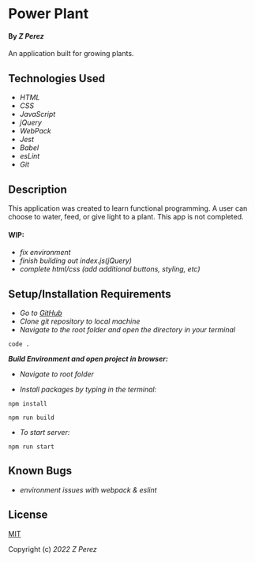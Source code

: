 # Power Plant

#### By _**Z Perez**_
  
  An application built for growing plants.

## Technologies Used
*  _HTML_
*  _CSS_
*  _JavaScript_
* _jQuery_
*  _WebPack_
*  _Jest_
*  _Babel_
*  _esLint_
*  _Git_

## Description
  This application was created to learn functional programming. A user can choose to water, feed, or give light to a plant. This app is not completed.

#### WIP:
* _fix environment_ 
* _finish building out index.js(jQuery)_
* _complete html/css (add additional buttons, styling, etc)_   

## Setup/Installation Requirements
*  _Go to [GitHub](https://github.com/zperez0/powerPlant.git)_
*  _Clone git repository to local machine_
* _Navigate to the root folder and open the directory in your terminal_
```
code .
```

 **_Build Environment and open project in browser:_**

*  _Navigate to root folder_

*  _Install packages by typing in the terminal:_
```
npm install
```
```
npm run build
```
*  _To start server:_
```
npm run start
```

## Known Bugs
*  _environment issues with webpack & eslint_


## License

[MIT](https://choosealicense.com/licenses/mit/)

Copyright (c) _2022_  _Z Perez_